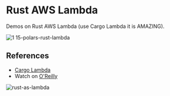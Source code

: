 # Rust AWS Lambda

Demos on Rust AWS Lambda (use Cargo Lambda it is AMAZING).

![1 15-polars-rust-lambda](https://github.com/nogibjj/aws-lambda-rust/assets/58792/9aab45dd-db78-4ca5-ae36-7f98f3ba9be4)


## References

* [Cargo Lambda](https://www.cargo-lambda.info/)
* Watch on [O'Reilly](https://learning.oreilly.com/videos/rust-aws-lambda/08182023VIDEOPAIML/)

![rust-as-lambda](https://github.com/nogibjj/aws-lambda-rust/assets/58792/06fa010b-f38c-4896-9600-8ae8d06245ac)
